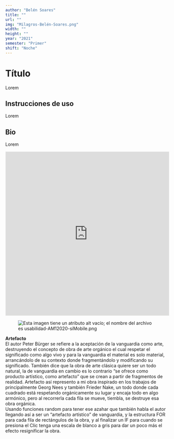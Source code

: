 ```yaml
---
author: "Belén Soares"
title: ""
url: ""
img: "Milagros-Belén-Soares.png"
width: ""
height: ""
year: "2021"
semester: "Primer"
shift: "Noche"
---
```


<p></p>

# Título

Lorem 

## Instrucciones de uso 

Lorem

## Bio

Lorem

<!-- wp:html -->
<p align="center"><iframe width="512" height="512" frameborder="0" scrolling="no" style="width:512px; margin:0 auto!important;border: 1px solid #F2F2F3; z-index: 100;" src="https://editor.p5js.org/belensoares/embed/nGTezSydB"></iframe></p>
<!-- /wp:html -->

<!-- wp:image {"align":"center"} -->
<div class="wp-block-image"><figure class="aligncenter"><img src="https://am1-lacabanne.atamvirtual.com.ar/wp-content/uploads/2020/12/usabilidad-AM12020-siMobile.png" alt="Esta imagen tiene un atributo alt vacío; el nombre del archivo es usabilidad-AM12020-siMobile.png"/></figure></div>
<!-- /wp:image -->

<p><strong>Artefacto</strong><br>El autor Peter Bürger se refiere a la aceptación de la vanguardia como arte, destruyendo el concepto de obra de arte orgánico el cual respetar el significado como algo vivo y para la vanguardia el material es solo material, arrancándolo de su contexto donde fragmentándolo y modificando su significado. También dice que la obra de arte clásica quiere ser un todo natural, la de vanguardia en cambio es lo contrario “se ofrece como producto artístico, como artefacto” que se crean a partir de fragmentos de realidad. Artefacto así represento a mi obra inspirado en los trabajos de principalmente Georg Nees y también Frieder Nake, un todo donde cada cuadrado está respetando orgánicamente su lugar y encaja todo en algo armónico, pero al recorrerla cada fila se mueve, tiembla, se destruye esa obra orgánica.<br>Usando funciones random para tener ese azahar que también habla el autor llegando así a ser un “artefacto artístico” de vanguardia, y la estructura FOR para cada fila de rectángulos de la obra, y al finalizar un IF para cuando se presiona el Clic tenga una escala de blanco a gris para dar un poco más el efecto resignificar la obra.</p>